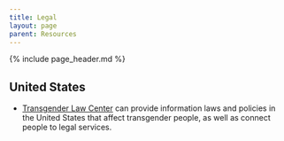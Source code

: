 ```yaml
---
title: Legal
layout: page
parent: Resources
---
```

{% include page_header.md %}

## United States
* [Transgender Law Center](https://transgenderlawcenter.org) can provide information laws and policies in the United States that affect transgender people, as well as connect people to legal services.